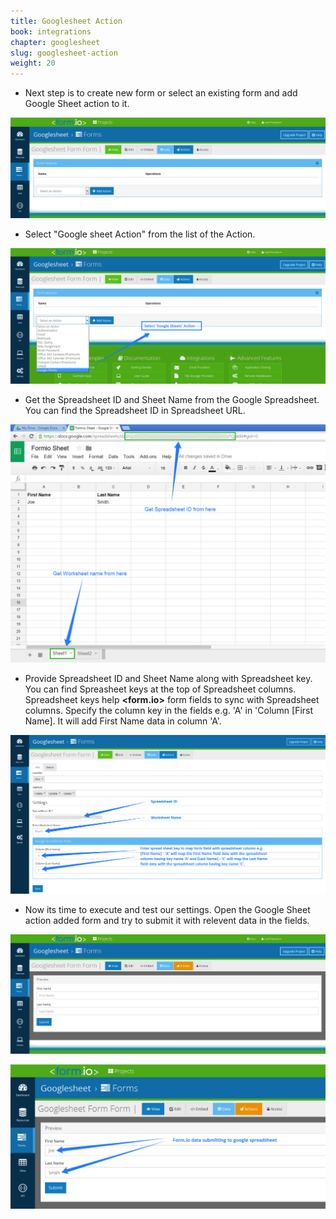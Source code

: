 ```yaml
---
title: Googlesheet Action
book: integrations
chapter: googlesheet
slug: googlesheet-action
weight: 20
---
```


- Next step is to create new form or select an existing form and add Google Sheet action to it.

![](/assets/img/googlesheet/googlesheet-actionform.png)

- Select "Google sheet Action" from the list of the Action.

![](/assets/img/googlesheet/googlesheet-selectaction.png)

- Get the Spreadsheet ID and Sheet Name from the Google Spreadsheet. You can find the Spreadsheet ID in Spreadsheet URL.

![](/assets/img/googlesheet/googlesheet-spreadsheet.png)

- Provide Spreadsheet ID and Sheet Name along with Spreadsheet key. You can find Spreasheet keys at the top of Spreadsheet columns. Spreadsheet keys help **&lt;<span class="text-primary">form</span>.<span class="text-secondary">io</span>&gt;** form fields to sync with Spreadsheet columns. Specify the column key in the fields e.g. 'A' in 'Column [First Name]. It will add First Name data in column 'A'.

![](/assets/img/googlesheet/googlesheet-actionmapping.png)

- Now its time to execute and test our settings. Open the Google Sheet action added form and try to submit it with relevent data in the fields.

![](/assets/img/googlesheet/googlesheet-form.png)

![](/assets/img/googlesheet/googlesheet-formsubmit.png)